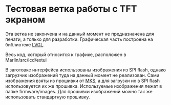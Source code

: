 # Тестовая ветка работы с TFT экраном

Эта ветка не закончена и на данный момент не предназначена для печати, а только для разработки. Графическая часть построена на библиотеке [LVGL](https://lvgl.io/).

Весь код, который относится к графике, расположен в Marlin/src/lcd/extui

В заготовке интерфейса использованы изображения из SPI flash, однако загрузчик изображений туда на данный момент не реализован. Сами изображения взяты из прошивки от [MKS](https://github.com/makerbase-mks/Mks-Robin-Nano-Marlin2.0-Firmware), а для загрузки их в SPI flash использовуется их же прошивка. Используемые изображения лежат в папке firmware/images. Для прошивки изображений можно так же использовать стандартную прошивку.
